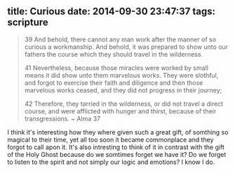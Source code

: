 title: Curious
date: 2014-09-30 23:47:37
tags: scripture
---

> 39 And behold, there cannot any man work after the manner of so curious a workmanship. And behold, it was prepared to show unto our fathers the course which they should travel in the wilderness.
>
> 41 Nevertheless, because those miracles were worked by small means it did show unto them marvelous works. They were slothful, and forgot to exercise their faith and diligence and then those marvelous works ceased, and they did not progress in their journey;
>
> 42 Therefore, they tarried in the wilderness, or did not travel a direct course, and were afflicted with hunger and thirst, because of their transgressions.
> ~ Alma 37

I think it's interesting how they where given such a great gift, of somthing so magical to their time, yet all too soon it became commonplace and they forgot to call apon it. It's also intresting to think of it in contrast with the gift of the Holy Ghost because do we somtimes forget we have it? Do we forget to listen to the spirit and not simply our logic and emotions? I know I do. 
